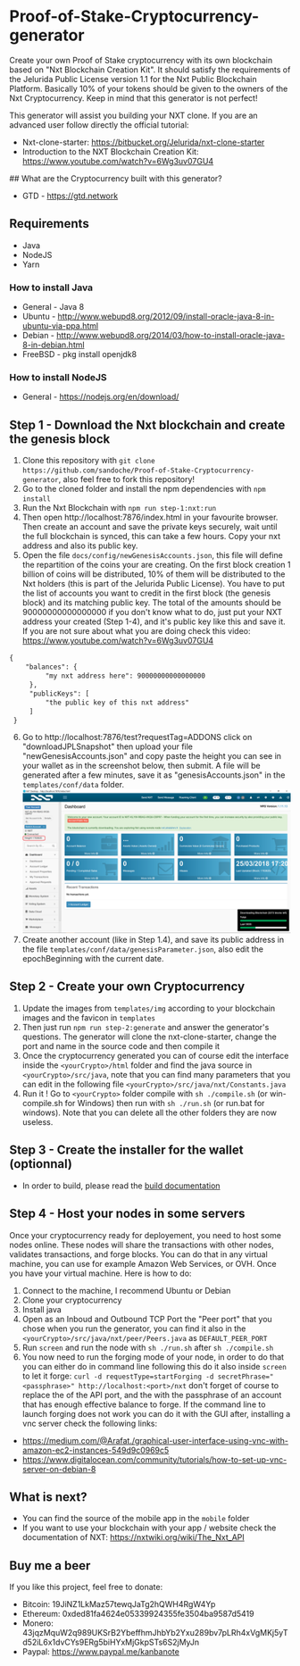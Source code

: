 # Proof-of-Stake-Cryptocurrency-generator
Create your own Proof of Stake cryptocurrency with its own blockchain based on "Nxt Blockchain Creation Kit".
It should satisfy the requirements of the Jelurida Public License version 1.1 for the Nxt Public Blockchain Platform.
Basically 10% of your tokens should be given to the owners of the Nxt Cryptocurrency. Keep in mind that this generator is not perfect!

This generator will assist you building your NXT clone.
If you are an advanced user follow directly the official tutorial:
* Nxt-clone-starter: https://bitbucket.org/Jelurida/nxt-clone-starter
* Introduction to the NXT Blockchain Creation Kit: https://www.youtube.com/watch?v=6Wg3uv07GU4

## What are the Cryptocurrency built with this generator?
* GTD - https://gtd.network

## Requirements
* Java
* NodeJS
* Yarn

### How to install Java
* General - Java 8
* Ubuntu - http://www.webupd8.org/2012/09/install-oracle-java-8-in-ubuntu-via-ppa.html
* Debian - http://www.webupd8.org/2014/03/how-to-install-oracle-java-8-in-debian.html
* FreeBSD - pkg install openjdk8

### How to install NodeJS
* General - https://nodejs.org/en/download/

## Step 1 - Download the Nxt blockchain and create the genesis block
1. Clone this repository with `git clone https://github.com/sandoche/Proof-of-Stake-Cryptocurrency-generator`, also feel free to fork this repository!
2. Go to the cloned folder and install the npm dependencies with `npm install`
3. Run the Nxt Blockchain with `npm run step-1:nxt:run`
4. Then open http://localhost:7876/index.html in your favourite browser. Then create an account and save the private keys securely, wait until the full blockchain is synced, this can take a few hours. Copy your nxt address and also its public key.
5. Open the file `docs/config/newGenesisAccounts.json`, this file will define the repartition of the coins your are creating. On the first block creation 1 billion of coins will be distributed, 10% of them will be distributed to the Nxt holders (this is part of the Jelurida Public License). You have to put the list of accounts you want to credit in the first block (the genesis block) and its matching public key. The total of the amounts should be 90000000000000000 if you don't know what to do, just put your NXT address your created (Step 1-4), and it's public key like this and save it. If you are not sure about what you are doing check this video: https://www.youtube.com/watch?v=6Wg3uv07GU4
```
{
    "balances": {
         "my nxt address here": 90000000000000000
     },
     "publicKeys": [
         "the public key of this nxt address"
     ]
 }
```
6. Go to http://localhost:7876/test?requestTag=ADDONS click on "downloadJPLSnapshot" then upload your file "newGenesisAccounts.json" and copy paste the height you can see in your wallet as in the screenshot below, then submit. A file will be generated after a few minutes, save it as "genesisAccounts.json" in the `templates/conf/data` folder.
![screenshot](docs/assets/height.png)
7. Create another account (like in Step 1.4), and save its public address in the file `templates/conf/data/genesisParameter.json`, also edit the epochBeginning with the current date.

## Step 2 - Create your own Cryptocurrency
1. Update the images from `templates/img` according to your blockchain images and the favicon in `templates`
2. Then just run `npm run step-2:generate` and answer the generator's questions. The generator will clone the nxt-clone-starter, change the port and name in the source code and then compile it
3. Once the cryptocurrency generated you can of course edit the interface inside the `<yourCrypto>/html` folder and find the java source in `<yourCrypto>/src/java`, note that you can find many parameters that you can edit in the following file `<yourCrypto>/src/java/nxt/Constants.java`
4. Run it ! Go to `<yourCrypto>` folder compile with  `sh ./compile.sh` (or win-compile.sh for Windows) then run with `sh ./run.sh` (or run.bat for windows). Note that you can delete all the other folders they are now useless.

## Step 3 - Create the installer for the wallet (optionnal)
* In order to build, please read the [build documentation](BUILD-README.md)

## Step 4 - Host your nodes in some servers
Once your cryptocurrency ready for deployement, you need to host some nodes online. These nodes will share the transactions with other nodes, validates transactions, and forge blocks.
You can do that in any virtual machine, you can use for example Amazon Web Services, or OVH. Once you have your virtual machine. Here is how to do:
1. Connect to the machine, I recommend Ubuntu or Debian
2. Clone your cryptocurrency
3. Install java
4. Open as an Inboud and Outbound TCP Port the "Peer port" that you chose when you run the generator, you can find it also in the `<yourCrypto>/src/java/nxt/peer/Peers.java` as `DEFAULT_PEER_PORT`
5. Run `screen` and run the node with `sh ./run.sh` after  `sh ./compile.sh`
6. You now need to run the forging mode of your node, in order to do that you can either do in command line following this do it also inside  `screen` to let it forge: `curl -d requestType=startForging -d secretPhrase="<passphrase>" http://localhost:<port>/nxt` don't forget of course to replace the <port> of the API port, and the <passphrase> with the passphrase of an account that has enough effective balance to forge.
If the command line to launch forging does not work you can do it with the GUI after, installing a vnc server check the following links:
* https://medium.com/@Arafat./graphical-user-interface-using-vnc-with-amazon-ec2-instances-549d9c0969c5
* https://www.digitalocean.com/community/tutorials/how-to-set-up-vnc-server-on-debian-8

## What is next?
* You can find the source of the mobile app in the `mobile` folder
* If you want to use your blockchain with your app / website check the documentation of NXT: https://nxtwiki.org/wiki/The_Nxt_API

## Buy me a beer
If you like this project, feel free to donate:
* Bitcoin: 19JiNZ1LkMaz57tewqJaTg2hQWH4RgW4Yp
* Ethereum: 0xded81fa4624e05339924355fe3504ba9587d5419
* Monero: 43jqzMquW2q989UKSrB2YbeffhmJhbYb2Yxu289bv7pLRh4xVgMKj5yTd52iL6x1dvCYs9ERg5biHYxMjGkpSTs6S2jMyJn
* Paypal: https://www.paypal.me/kanbanote
